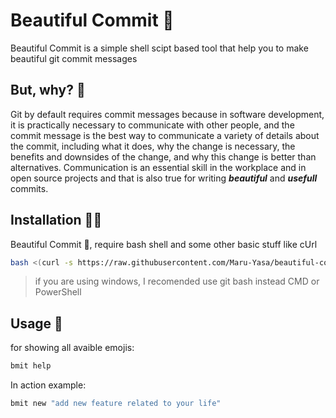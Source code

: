 # Beautiful Commit 🎨

Beautiful Commit is a simple shell scipt based tool that help you to make beautiful git commit messages

## But, why? 🤷

Git by default requires commit messages because in software development, it is practically necessary to communicate with other people, and the commit message is the best way to communicate a variety of details about the commit, including what it does, why the change is necessary, the benefits and downsides of the change, and why this change is better than alternatives. Communication is an essential skill in the workplace and in open source projects and that is also true for writing ***beautiful*** and ***usefull*** commits.

## Installation 🧑‍🔧

Beautiful Commit 🎨, require bash shell and some other basic stuff like cUrl

```sh
bash <(curl -s https://raw.githubusercontent.com/Maru-Yasa/beautiful-commit/main/installer.sh)
```
> if you are using windows, I recomended use git bash instead CMD or PowerShell

## Usage 💪
for showing all avaible emojis:
```sh
bmit help
```
In action example:
```sh
bmit new "add new feature related to your life"
```